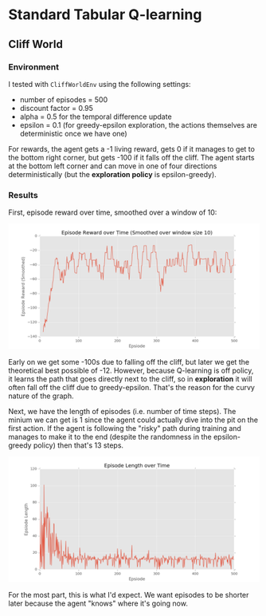 # Standard Tabular Q-learning

## Cliff World

### Environment

I tested with `CliffWorldEnv` using the following settings:

- number of episodes = 500
- discount factor = 0.95
- alpha = 0.5 for the temporal difference update
- epsilon = 0.1 (for greedy-epsilon exploration, the actions themselves are deterministic once we have one)

For rewards, the agent gets a -1 living reward, gets 0 if it manages to get to the bottom right corner, but gets -100 if it falls off the cliff. The agent starts at the bottom left corner and can move in one of four directions deterministically (but the **exploration policy** is epsilon-greedy).

### Results

First, episode reward over time, smoothed over a window of 10:

![Rewards of episodes](q_learning/figures/cliff_episode_reward_time.png)

Early on we get some -100s due to falling off the cliff, but later we get the theoretical best possible of -12. However, because Q-learning is off policy, it learns the path that goes directly next to the cliff, so in **exploration** it will often fall off the cliff due to greedy-epsilon. That's the reason for the curvy nature of the graph.

Next, we have the length of episodes (i.e. number of time steps). The minium we can get is 1 since the agent could actually dive into the pit on the first action. If the agent is following the "risky" path during training and manages to make it to the end (despite the randomness in the epsilon-greedy policy) then that's 13 steps.

![Length of episodes](q_learning/figures/cliff_episode_length_time.png)

For the most part, this is what I'd expect. We want episodes to be shorter later because the agent "knows" where it's going now.
